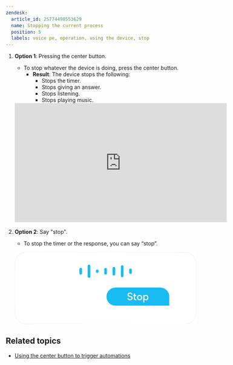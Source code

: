 ```yaml
---
zendesk:
  article_id: 25774498553629
  name: Stopping the current process
  position: 5
  labels: voice pe, operation, using the device, stop
---
```


1. **Option 1**: Pressing the center button.
   - To stop whatever the device is doing, press the center button.
     - **Result**: The device stops the following:
       - Stops the timer.
       - Stops giving an answer.
       - Stops listening.
       - Stops playing music.

    <div class='videoWrapper'>
      <iframe width="560" height="315" src="https://www.youtube.com/embed/GuoMjoHuV4U" videotitle="Stopping the timer on Home Assistant Voice Preview Edition" frameborder="0" allow="accelerometer; autoplay; encrypted-media; gyroscope; picture-in-picture" controls>
      </iframe>
    </div>

1. **Option 2**: Say "stop".
   - To stop the timer or the response, you can say “stop”.

   ![Speech bubble saying stop](/static/img/voice-pe/voice_say_stop.png)

## Related topics

- [Using the center button to trigger automations](/hc/en-us/articles/25774619221661)